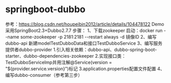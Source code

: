 # springboot-dubbo
参考：https://blog.csdn.net/houpeibin2012/article/details/104478122
Demo采用SpringBoot2.3+Dubbo2.7.7
步骤：
1、下载zookeeper
    启动：docker run --name some-zookeeper -p 2181:2181 --restart always -d 镜像ID
2、编写dubbo-api
    新建modelTestDubboData和接口TestDubboService
3、编写服务提供者dubbo-provider
    1.引入相关依赖：dubbo-api、dubbo-spring-boot-starter、dubbo-dependencies-zookeeper
    2.实现接口类：TestDubboServiceImp并用注解@Service(version = "${provider.service.version}")标记
    3.application.properties配置文件配置
4、编写dubbo-consumer（参考第三步）

